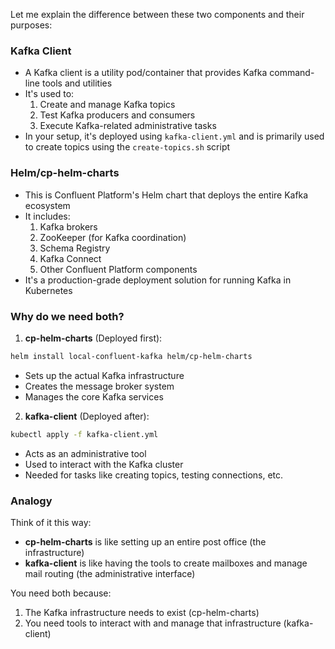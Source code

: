 Let me explain the difference between these two components and their purposes:

### Kafka Client
- A Kafka client is a utility pod/container that provides Kafka command-line tools and utilities
- It's used to:
  1. Create and manage Kafka topics
  2. Test Kafka producers and consumers
  3. Execute Kafka-related administrative tasks
- In your setup, it's deployed using `kafka-client.yml` and is primarily used to create topics using the `create-topics.sh` script

### Helm/cp-helm-charts
- This is Confluent Platform's Helm chart that deploys the entire Kafka ecosystem
- It includes:
  1. Kafka brokers
  2. ZooKeeper (for Kafka coordination)
  3. Schema Registry
  4. Kafka Connect
  5. Other Confluent Platform components
- It's a production-grade deployment solution for running Kafka in Kubernetes

### Why do we need both?

1. **cp-helm-charts** (Deployed first):
```bash
helm install local-confluent-kafka helm/cp-helm-charts
```
- Sets up the actual Kafka infrastructure
- Creates the message broker system
- Manages the core Kafka services

2. **kafka-client** (Deployed after):
```bash
kubectl apply -f kafka-client.yml
```
- Acts as an administrative tool
- Used to interact with the Kafka cluster
- Needed for tasks like creating topics, testing connections, etc.

### Analogy
Think of it this way:
- **cp-helm-charts** is like setting up an entire post office (the infrastructure)
- **kafka-client** is like having the tools to create mailboxes and manage mail routing (the administrative interface)

You need both because:
1. The Kafka infrastructure needs to exist (cp-helm-charts)
2. You need tools to interact with and manage that infrastructure (kafka-client)